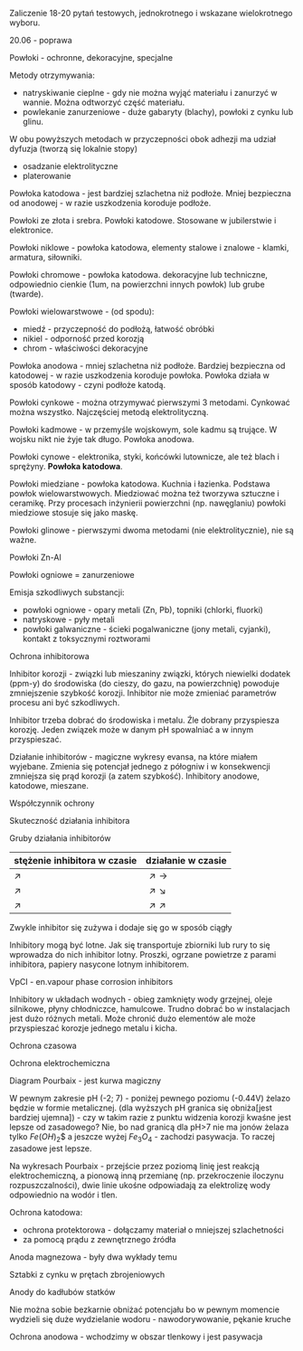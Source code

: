 Zaliczenie 18-20 pytań testowych, jednokrotnego i wskazane wielokrotnego wyboru.

20.06 - poprawa

Powłoki - ochronne, dekoracyjne, specjalne

Metody otrzymywania:

- natryskiwanie cieplne - gdy nie można wyjąć materiału i zanurzyć w wannie. Można odtworzyć część materiału.
- powlekanie zanurzeniowe - duże gabaryty (blachy), powłoki z cynku lub glinu. 

W obu powyższych metodach w przyczepności obok adhezji ma udział dyfuzja (tworzą się lokalnie stopy)

- osadzanie elektrolityczne
- platerowanie

Powłoka katodowa - jest bardziej szlachetna niż podłoże. Mniej bezpieczna od anodowej - w razie uszkodzenia koroduje podłoże. 

Powłoki ze złota i srebra. Powłoki katodowe. Stosowane w jubilerstwie i elektronice.

Powłoki niklowe - powłoka katodowa, elementy stalowe i znalowe - klamki, armatura, siłowniki.

Powłoki chromowe - powłoka katodowa. dekoracyjne lub techniczne, odpowiednio cienkie (1um, na powierzchni innych powłok) lub grube (twarde).

Powłoki wielowarstwowe - (od spodu): 

- miedź - przyczepność do podłożą, łatwość obróbki
- nikiel - odporność przed korozją
- chrom - właściwości dekoracyjne

Powłoka anodowa - mniej szlachetna niż podłoże. Bardziej bezpieczna od katodowej - w razie uszkodzenia koroduje powłoka. Powłoka działa w sposób katodowy - czyni podłoże katodą.

Powłoki cynkowe - można otrzymywać pierwszymi 3 metodami. Cynkować można wszystko. Najczęściej metodą elektrolityczną.

Powłoki kadmowe - w przemyśle wojskowym, sole kadmu są trujące. W wojsku nikt nie żyje tak długo. Powłoka anodowa.

Powłoki cynowe - elektronika, styki, końcówki lutownicze, ale też blach i sprężyny. **Powłoka katodowa**.

Powłoki miedziane - powłoka katodowa. Kuchnia i łazienka. Podstawa powłok wielowarstwowych. Miedziować można też tworzywa sztuczne i ceramikę. Przy procesach inżynierii powierzchni (np. nawęglaniu) powłoki miedziowe stosuje się jako maskę. 

Powłoki glinowe - pierwszymi dwoma metodami (nie elektrolitycznie), nie są ważne.

Powłoki Zn-Al

Powłoki ogniowe = zanurzeniowe 

Emisja szkodliwych substancji:

- powłoki ogniowe - opary metali (Zn, Pb), topniki (chlorki, fluorki)
- natryskowe - pyły metali
- powłoki galwaniczne - ścieki pogalwaniczne (jony metali, cyjanki), kontakt z toksycznymi roztworami

Ochrona inhibitorowa 

Inhibitor korozji - związki lub mieszaniny związki, których niewielki dodatek (ppm-y) do środowiska (do cieszy, do gazu, na powierzchnię) powoduje zmniejszenie szybkość korozji. Inhibitor nie może zmieniać parametrów procesu ani być szkodliwych.

Inhibitor trzeba dobrać do środowiska i metalu. Źle dobrany przyspiesza korozję. Jeden związek może w danym pH spowalniać a w innym przyspieszać.

Działanie inhibitorów - magiczne wykresy evansa, na które miałem wyjebane. Zmienia się potencjał jednego z półogniw i w konsekwencji zmniejsza się prąd korozji (a zatem szybkość). Inhibitory anodowe, katodowe, mieszane.

Współczynnik ochrony

Skuteczność działania inhibitora


Gruby działania inhibitorów

|stężenie inhibitora w czasie| działanie w czasie|
|-|-|
|$\nearrow$|$\nearrow \rightarrow$|
|$\nearrow$|$\nearrow \searrow$
|$\nearrow$|$\nearrow \nearrow$|

Zwykle inhibitor się zużywa i dodaje się go w sposób ciągły

Inhibitory mogą być lotne. Jak się transportuje zbiorniki lub rury to się wprowadza do nich inhibitor lotny. Proszki, ogrzane powietrze z parami inhibitora, papiery nasycone lotnym inhibitorem.

VpCI - en.vapour phase corrosion inhibitors

Inhibitory w układach wodnych - obieg zamknięty wody grzejnej, oleje silnikowe, płyny chłodniczce, hamulcowe.
Trudno dobrać bo w instalacjach jest dużo różnych metali. Może chronić dużo elementów ale może przyspieszać korozje jednego metalu i kicha. 

Ochrona czasowa

Ochrona elektrochemiczna

Diagram Pourbaix - jest kurwa magiczny

W pewnym zakresie pH (-2; 7) - poniżej pewnego poziomu (-0.44V) żelazo będzie w formie metalicznej. (dla wyższych pH granica się obniża\[jest bardziej ujemna\]) - czy w takim razie z punktu widzenia korozji kwaśne jest lepsze od zasadowego? Nie, bo nad granicą dla pH>7 nie ma jonów żelaza tylko $Fe(OH)_2$$ a jeszcze wyżej $Fe_3O_4$ - zachodzi pasywacja. To raczej zasadowe jest lepsze.

Na wykresach Pourbaix - przejście przez poziomą linię jest reakcją elektrochemiczną, a pionową inną przemianę (np. przekroczenie iloczynu rozpuszczalności), dwie linie ukośne odpowiadają za elektrolizę wody odpowiednio na wodór i tlen.

Ochrona katodowa:

- ochrona protektorowa - dołączamy materiał o mniejszej szlachetności
- za pomocą prądu z zewnętrznego źródła

Anoda magnezowa - były dwa wykłady temu 

Sztabki z cynku w prętach zbrojeniowych

Anody do kadłubów statków

Nie można sobie bezkarnie obniżać potencjału bo w pewnym momencie wydzieli się duże wydzielanie wodoru - nawodorywowanie, pękanie kruche

Ochrona anodowa - wchodzimy w obszar tlenkowy i jest pasywacja